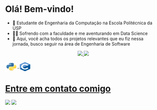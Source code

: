 # Olá! Bem-vindo!

- 🔭 Estudante de Engenharia da Computação na Escola Politécnica da USP
- 📖📖 Sofrendo com a faculdade e me aventurando em Data Science
- 💬 Aqui, você acha todos os projetos relevantes que eu fiz nessa jornada, busco seguir na área de Engenharia de Software

<div align="center">
  <a href="https://github.com/henriquepaes1">
  <img height="180em" src="https://github-readme-stats.vercel.app/api?username=henriquepaes1&show_icons=true&border_color=ffffff&theme=tokyonight&include_all_commits=true&count_private=true"/>
  <img height="180em" src="https://github-readme-stats.vercel.app/api/top-langs/?username=henriquepaes1&layout=compact&langs_count=7&theme=tokyonight"/>
</div>
 <div style="display: inline_block"><br>
  <img align="center" alt="hen-Python" height="30" width="40" src="https://raw.githubusercontent.com/devicons/devicon/master/icons/python/python-original.svg">
  <img align="center" alt="hen-C" height="30" width="40" src="https://raw.githubusercontent.com/devicons/devicon/master/icons/c/c-original.svg">
</div> 
  
# Entre em contato comigo
  
<div>
<a href=https://www.linkedin.com/in/henriquepaes1/" target="_blank"><img src="https://img.shields.io/badge/-LinkedIn-%230077B5?style=for-the-badge&logo=linkedin&logoColor=white" target="_blank"></a> 
<a href = "mailto:hpaesdesouza@gmail.com"><img src="https://img.shields.io/badge/-Gmail-%23333?style=for-the-badge&logo=gmail&logoColor=white" target="_blank"></a>
</div>
 
